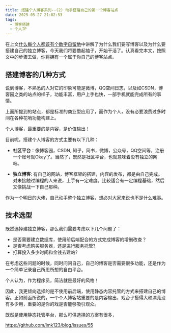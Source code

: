 ```yaml
---
title: 搭建个人博客系列--(2) 动手搭建自己的第一个博客站点
date: 2025-05-27 21:02:53
tags:
  - 博客搭建
  - 个人IP
---
```


在上文[什么每个人都该有个数字自留地](./build-personal-blog1.md)中讲解了为什么我们要写博客以及为什么要搭建自己的独立博客，今天我们将要撸起袖子，开始干活了。认真看完本文，按照文中的步骤去做，你将拥有一个属于你自己的博客站点。

## 搭建博客的几种方式

说到博客，不熟悉的人对它的印象可能是微博，QQ空间日志，以及如CSDN，博客园之类的站点的样子，功能丰富，用户上手也快，一部手机就能完成所有的事情。

上面所提到的站点，都是标准的商业型应用了，而作为个人，没有必要浪费过多时间在各种花哨功能构建上。

个人博客，最重要的是内容，是价值输出！

目前呢，搭建个人博客的方式主要有以下几种：

  - **社区平台**：像博客园，CSDN, 知乎，简书，微博，公众号，QQ空间等，注册一个账号就Okay了。当然了，既然是社区平台，也就意味着没有独立的网站。

  - **独立博客**: 有自己的网站，博客框架的搭建，内容的发布，都是由自己完成。对未接触过编程的人来说，上手有一定难度。比较适合有一定编程基础，然后又像挑战一下自己那种。

作为一个明日的大佬，自己动手整个独立博客，想必对大家来说也不是什么难事。

## 技术选型

既然选择建独立博客，那么我们需要考虑以下几个问题了：

  - 是否需要建立数据库，使用前后端配合的方式完成博客的增删改查？
  - 是否考虑购买服务器，还是进行服务托管?
  - 打算投入多少时间和金钱去建站?
 

在考虑这些问题的时候，同时问问自己，自己的博客是否需要很多功能，还是作为一个简单记录自己所思所想的自由平台。

个人认为，作为程序员，简洁就是最好的风格！

因此，我更倾向选择的是不使用前后端，使用静态内容托管的方式来搭建自己的博客。正如前面所说的，一个个人博客站重要的是内容输出，戏台子搭得大和漂亮没有多少用，重要的是你的戏是否能够吸引观众。

既然是使用静态托管平台，那么可供选择的方案有很多，

https://github.com/lmk123/blog/issues/55

